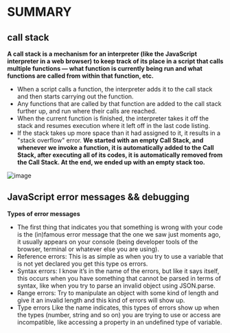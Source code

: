 # SUMMARY #

## call stack ##

**A call stack is a mechanism for an interpreter (like the JavaScript interpreter in a web browser) to keep track of its place in a script that calls multiple functions — what function is currently being run and what functions are called from within that function, etc.**
- When a script calls a function, the interpreter adds it to the call stack and then starts carrying out the function.
- Any functions that are called by that function are added to the call stack further up, and run where their calls are reached.
- When the current function is finished, the interpreter takes it off the stack and resumes execution where it left off in the last code listing.
- If the stack takes up more space than it had assigned to it, it results in a "stack overflow" error.
**We started with an empty Call Stack, and whenever we invoke a function, it is automatically added to the Call Stack, after executing all of its codes, it is automatically removed from the Call Stack. At the end, we ended up with an empty stack too.**

![image](https://i.ytimg.com/vi/2ZH_1d8TYVg/maxresdefault.jpg)


## JavaScript error messages && debugging ##

**Types of error messages**
- The first thing that indicates you that something is wrong with your code is the (in)famous error message that the one we saw just moments ago, it usually appears on your console (being developer tools of the browser, terminal or whatever else you are using).
- Reference errors:
This is as simple as when you try to use a variable that is not yet declared you get this type os errors.
- Syntax errors:
I know it’s in the name of the errors, but like it says itself, this occurs when you have something that cannot be parsed in terms of syntax, like when you try to parse an invalid object using JSON.parse.
- Range errors:
Try to manipulate an object with some kind of length and give it an invalid length and this kind of errors will show up.
- Type errors
Like the name indicates, this types of errors show up when the types (number, string and so on) you are trying to use or access are incompatible, like accessing a property in an undefined type of variable.
